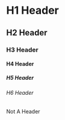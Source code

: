 # H1 Header
## H2 Header
### H3 Header
#### H4 Header
##### H5 Header
###### H6 Header
Not A Header
